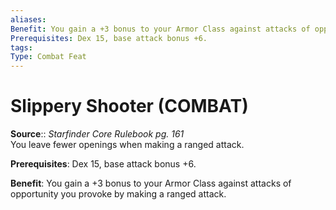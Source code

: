 ```yaml
---
aliases: 
Benefit: You gain a +3 bonus to your Armor Class against attacks of opportunity you provoke by making a ranged attack.
Prerequisites: Dex 15, base attack bonus +6.
tags: 
Type: Combat Feat
---
```


# Slippery Shooter (COMBAT)

**Source**:: _Starfinder Core Rulebook pg. 161_  
You leave fewer openings when making a ranged attack.

**Prerequisites**: Dex 15, base attack bonus +6.

**Benefit**: You gain a +3 bonus to your Armor Class against attacks of opportunity you provoke by making a ranged attack.
